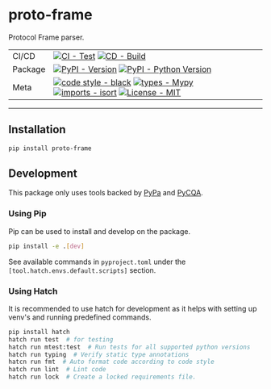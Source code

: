 # proto-frame
Protocol Frame parser.

| | |
| --- | --- |
| CI/CD | [![CI - Test](https://github.com/OldGrumpyViking/proto-frame/actions/workflows/test.yml/badge.svg)](https://github.com/OldGrumpyViking/proto-frame/actions/workflows/test.yml) [![CD - Build](https://github.com/OldGrumpyViking/proto-frame/actions/workflows/build.yml/badge.svg)](https://github.com/OldGrumpyViking/proto-frame/actions/workflows/build.yml) |
| Package | [![PyPI - Version](https://img.shields.io/pypi/v/proto-frame.svg?logo=pypi&label=PyPI&logoColor=gold)](https://pypi.org/project/proto-frame/) [![PyPI - Python Version](https://img.shields.io/pypi/pyversions/proto-frame.svg?logo=python&label=Python&logoColor=gold)](https://pypi.org/project/proto-frame/) |
| Meta | [![code style - black](https://img.shields.io/badge/code%20style-black-000000.svg)](https://github.com/psf/black) [![types - Mypy](https://img.shields.io/badge/types-Mypy-blue.svg)](https://github.com/ambv/black) [![imports - isort](https://img.shields.io/badge/imports-isort-ef8336.svg)](https://github.com/pycqa/isort) [![License - MIT](https://img.shields.io/badge/license-MIT-9400d3.svg)](https://spdx.org/licenses/) |

-----

## Installation
```bash
pip install proto-frame
```

## Development
This package only uses tools backed by [PyPa](https://www.pypa.io/en/latest/) and [PyCQA](https://meta.pycqa.org/).

### Using Pip
Pip can be used to install and develop on the package.
```bash
pip install -e .[dev]
```

See available commands in `pyproject.toml` under the `[tool.hatch.envs.default.scripts]` section.

### Using Hatch
It is recommended to use hatch for development as it helps with setting up venv's and running predefined commands.

```bash
pip install hatch
hatch run test  # for testing
hatch run mtest:test  # Run tests for all supported python versions
hatch run typing  # Verify static type annotations
hatcn run fmt  # Auto format code according to code style
hatch run lint  # Lint code
hatch run lock  # Create a locked requirements file.
```
